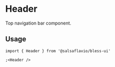 # Header

Top navigation bar component.

## Usage

```tsx
import { Header } from '@salsaflavio/bless-ui'

;<Header />
```
